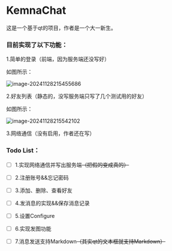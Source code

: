 # KemnaChat

这是一个基于qt的项目，作者是一个大一新生。

### 目前实现了以下功能：

1.简单的登录（前端，因为服务端还没写好）

如图所示：

![image-20241128215455686](C:\Users\kemna\AppData\Roaming\Typora\typora-user-images\image-20241128215455686.png)

2.好友列表（静态的，没写服务端只写了几个测试用的好友）

如图所示：

![image-20241128215542102](C:\Users\kemna\AppData\Roaming\Typora\typora-user-images\image-20241128215542102.png)

3.网络通信（没有启用，作者还在写）





### Todo List：

- [ ] 1.实现网络通信并写出服务端~~（把假的变成真的）~~

- [ ] 2.注册账号&&忘记密码

- [ ] 3.添加、删除、查看好友
- [ ] 4.发消息的实现&&保存消息记录
- [ ] 5.设置Configure
- [ ] 6.实现发图功能
- [ ] 7.消息发送支持Markdown~~（其实qt的文本框就支持Markdown）~~